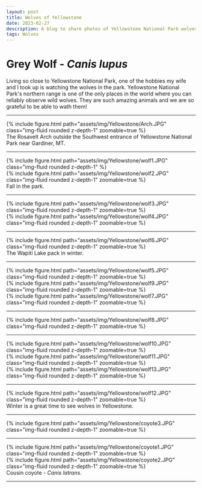 ```yaml
---
layout: post
title: Wolves of Yellowstone
date: 2023-02-27
description: A blog to share photos of Yellowstone National Park wolves!
tags: Wolves
---
```


# Grey Wolf - *Canis lupus*

Living so close to Yellowstone National Park, one of the hobbies my wife and I took up is watching the wolves in the park. Yellowstone National Park's northern range is one of the only places in the world where you can reliably observe wild wolves. They are such amazing animals and we are so grateful to be able to wath them! 

------------------------------------------------------------------------------------------------------

<div class="row mt-3">
    <div class="col-sm mt-3 mt-md-0">
        {% include figure.html path="assets/img/Yellowstone/Arch.JPG" class="img-fluid rounded z-depth-1" zoomable=true %}
    </div>
</div>
<div class="caption">
    The Rosavelt Arch outside the Southwest entrance of Yellowstone National Park near Gardiner, MT.
</div>

------------------------------------------------------------------------------------------------------

<div class="row mt-3">
    <div class="col-sm mt-3 mt-md-0">
        {% include figure.html path="assets/img/Yellowstone/wolf1.JPG" class="img-fluid rounded z-depth-1" %}
    </div>
    <div class="col-sm mt-3 mt-md-0">
        {% include figure.html path="assets/img/Yellowstone/wolf2.JPG" class="img-fluid rounded z-depth-1" zoomable=true %}
    </div>
</div>
<div class="caption">
    Fall in the park.
</div>

------------------------------------------------------------------------------------------------------

<div class="row mt-3">
    <div class="col-sm row-sm">
        {% include figure.html path="assets/img/Yellowstone/wolf3.JPG" class="img-fluid rounded z-depth-1" zoomable=true %}
    </div>
    <div class="col-sm row-sm">
        {% include figure.html path="assets/img/Yellowstone/wolf4.JPG" class="img-fluid rounded z-depth-1" zoomable=true %}
    </div>
</div>

------------------------------------------------------------------------------------------------------

<div class="row mt-3">
    <div class="col-sm mt-3 mt-md-0">
        {% include figure.html path="assets/img/Yellowstone/wolf6.JPG" class="img-fluid rounded z-depth-1" zoomable=true %}
    </div>
</div>
<div class="caption">
    The Wapiti Lake pack in winter.
</div>

------------------------------------------------------------------------------------------------------

<div class="row mt-3">
    <div class="col-sm mt-3 mt-md-0">
        {% include figure.html path="assets/img/Yellowstone/wolf5.JPG" class="img-fluid rounded z-depth-1" zoomable=true %}
    </div>
    <div class="col-sm mt-3 mt-md-0">
        {% include figure.html path="assets/img/Yellowstone/wolf9.JPG" class="img-fluid rounded z-depth-1" zoomable=true %}
    </div>
    <div class="col-sm mt-3 mt-md-0">
        {% include figure.html path="assets/img/Yellowstone/wolf7.JPG" class="img-fluid rounded z-depth-1" zoomable=true %}
    </div>
</div>

------------------------------------------------------------------------------------------------------

<div class="row mt-3">
    <div class="col-sm mt-3 mt-md-0">
        {% include figure.html path="assets/img/Yellowstone/wolf8.JPG" class="img-fluid rounded z-depth-1" zoomable=true %}
    </div>
</div>

------------------------------------------------------------------------------------------------------

<div class="row mt-3">
    <div class="col-sm mt-3 mt-md-0">
        {% include figure.html path="assets/img/Yellowstone/wolf10.JPG" class="img-fluid rounded z-depth-1" zoomable=true %}
    </div>
    <div class="col-sm mt-3 mt-md-0">
        {% include figure.html path="assets/img/Yellowstone/wolf11.JPG" class="img-fluid rounded z-depth-1" zoomable=true %}
    </div>
    <div class="col-sm mt-3 mt-md-0">
        {% include figure.html path="assets/img/Yellowstone/wolf13.JPG" class="img-fluid rounded z-depth-1" zoomable=true %}
    </div>
</div>

------------------------------------------------------------------------------------------------------

<div class="row mt-3">
    <div class="col-sm mt-3 mt-md-0">
        {% include figure.html path="assets/img/Yellowstone/wolf12.JPG" class="img-fluid rounded z-depth-1" zoomable=true %}
        </div>
</div>
<div class="caption">
    Winter is a great time to see wolves in Yellowstone.
</div>

------------------------------------------------------------------------------------------------------

<div class="row mt-3">
    <div class="col-sm mt-3 mt-md-0">
        {% include figure.html path="assets/img/Yellowstone/coyote3.JPG" class="img-fluid rounded z-depth-1" zoomable=true %}
    </div>
</div>

------------------------------------------------------------------------------------------------------

<div class="row mt-3">
    <div class="col-sm mt-3 mt-md-0">
        {% include figure.html path="assets/img/Yellowstone/coyote1.JPG" class="img-fluid rounded z-depth-1" zoomable=true %}
    </div>
    <div class="col-sm mt-3 mt-md-0">
        {% include figure.html path="assets/img/Yellowstone/coyote2.JPG" class="img-fluid rounded z-depth-1" zoomable=true %}
    </div>
</div>
<div class="caption">
    Cousin coyote - <em>Canis latrans</em>.
</div>

------------------------------------------------------------------------------------------------------
